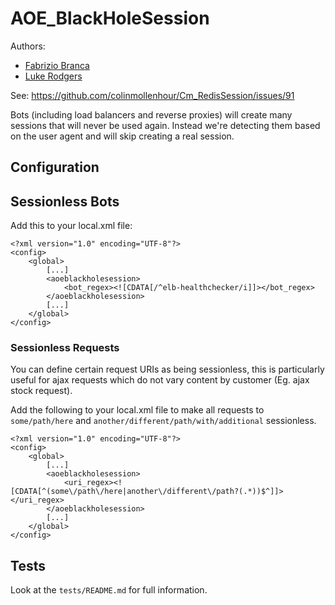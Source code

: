 # AOE_BlackHoleSession

Authors:
- [Fabrizio Branca](https://twitter.com/fbrnc)
- [Luke Rodgers](https://twitter.com/lukerodgers90)

See: https://github.com/colinmollenhour/Cm_RedisSession/issues/91

Bots (including load balancers and reverse proxies) will create many sessions that will never be used again.
Instead we're detecting them based on the user agent and will skip creating a real session.

## Configuration

## Sessionless Bots
Add this to your local.xml file:

```
<?xml version="1.0" encoding="UTF-8"?>
<config>
    <global>
        [...]
        <aoeblackholesession>
            <bot_regex><![CDATA[/^elb-healthchecker/i]]></bot_regex>
        </aoeblackholesession>
        [...]
    </global>
</config>
```

### Sessionless Requests  
You can define certain request URIs as being sessionless, this is particularly useful for ajax requests which do not vary content by customer (Eg. ajax stock request).  

Add the following to your local.xml file to make all requests to `some/path/here` and `another/different/path/with/additional` sessionless. 

``` 
<?xml version="1.0" encoding="UTF-8"?>
<config>
    <global>
        [...]
        <aoeblackholesession>
            <uri_regex><![CDATA[^(some\/path\/here|another\/different\/path?(.*))$^]]></uri_regex>
        </aoeblackholesession>
        [...]
    </global>
</config>
```

## Tests

Look at the `tests/README.md` for full information.
